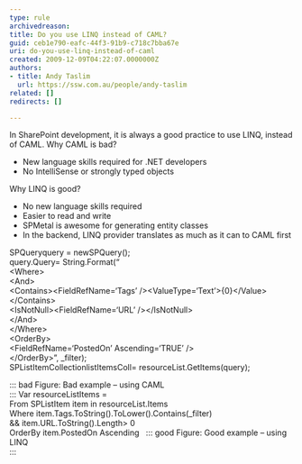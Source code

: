 ```yaml
---
type: rule
archivedreason: 
title: Do you use LINQ instead of CAML?
guid: ceb1e790-eafc-44f3-91b9-c718c7bba67e
uri: do-you-use-linq-instead-of-caml
created: 2009-12-09T04:22:07.0000000Z
authors:
- title: Andy Taslim
  url: https://ssw.com.au/people/andy-taslim
related: []
redirects: []

---
```


In SharePoint development, it is always a good practice to use LINQ, instead of CAML.
 Why CAML is bad? 
* New language skills required for .NET developers
* No IntelliSense or strongly typed objects


<!--endintro-->

Why LINQ is good?

* No new language skills required
* Easier to read and write
* SPMetal is awesome for generating entity classes
* In the backend, LINQ provider translates as much as it can to CAML first

<font class="ms-rteCustom-CodeArea">SPQueryquery = newSPQuery(); <br>
query.Query= String.Format(“<br>
&lt;Where&gt;<br>
&lt;And&gt;<br>
&lt;Contains&gt;&lt;FieldRefName=‘Tags’ /&gt;&lt;ValueType=‘Text’&gt;&#123;0&#125;&lt;/Value&gt;&lt;/Contains&gt;<br>
&lt;IsNotNull&gt;&lt;FieldRefName=‘URL’ /&gt;&lt;/IsNotNull&gt;<br>
&lt;/And&gt;<br>
&lt;/Where&gt;<br>
&lt;OrderBy&gt;<br>
&lt;FieldRefName=‘PostedOn’ Ascending=‘TRUE’ /&gt;<br>
&lt;/OrderBy&gt;”, _filter);<br>
SPListItemCollectionlistItemsColl= resourceList.GetItems(query);</font>

::: bad
Figure: Bad example – using CAML  
:::
<font class="ms-rteCustom-CodeArea">Var resourceListItems =<br>
From SPListItem item in resourceList.Items<br>
Where item.Tags.ToString().ToLower().Contains(_filter)<br>
&amp;&amp; item.URL.ToString().Length&gt; 0<br>
OrderBy item.PostedOn Ascending</font>  
::: good
Figure: Good example – using LINQ  
:::
